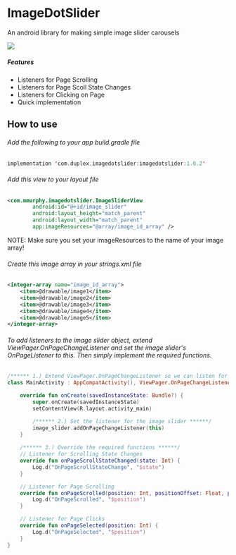 # ImageDotSlider
An android library for making simple image slider carousels

![](Exploration_PhotoSlider_Library.gif)

##### Features
- Listeners for Page Scrolling
- Listeners for Page Scoll State Changes
- Listeners for Clicking on Page
- Quick implementation


## How to use
###### Add the following to your app build.gradle file
```kotlin
implementation 'com.duplex.imagedotslider:imagedotslider:1.0.2'
```

###### Add this view to your layout file
```xml
<com.mmurphy.imagedotslider.ImageSliderView
        android:id="@+id/image_slider"
        android:layout_height="match_parent"
        android:layout_width="match_parent"
        app:imageResources="@array/image_id_array" />
```
NOTE: Make sure you set your imageResources to the name of your image array!

###### Create this image array in your strings.xml file
```xml
<integer-array name="image_id_array">
    <item>@drawable/image1</item>
    <item>@drawable/image2</item>
    <item>@drawable/image3</item>
    <item>@drawable/image4</item>
    <item>@drawable/image5</item>
</integer-array>
```

###### To add listeners to the image slider object, extend ViewPager.OnPageChangeListener and set the image slider's OnPageListener to this. Then simply implement the required functions.
```kotlin
/****** 1.) Extend ViewPager.OnPageChangeListener so we can listen for scrolls and clicks ******/
class MainActivity : AppCompatActivity(), ViewPager.OnPageChangeListener {

    override fun onCreate(savedInstanceState: Bundle?) {
        super.onCreate(savedInstanceState)
        setContentView(R.layout.activity_main)

        /****** 2.) Set the listener for the image slider ******/
        image_slider.addOnPageChangeListener(this)
    }
                                            
    /****** 3.) Override the required functions ******/
    // Listener for Scrolling State Changes
    override fun onPageScrollStateChanged(state: Int) {
        Log.d("OnPageScrollStateChange", "$state")
    }

    // Listener for Page Scrolling 
    override fun onPageScrolled(position: Int, positionOffset: Float, positionOffsetPixels: Int) {
        Log.d("OnPageScrolled", "$position")
    }

    // Listener for Page Clicks
    override fun onPageSelected(position: Int) {
        Log.d("OnPageSelected", "$position")
    }
}
```
